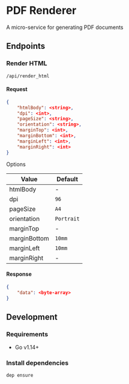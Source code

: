 # PDF Renderer

A micro-service for generating PDF documents

## Endpoints

### Render HTML

`/api/render_html`

#### Request
```json
{
    "htmlBody": <string>,
    "dpi": <int>,
    "pageSize": <string>,
    "orientation": <string>,
    "marginTop": <int>,
    "marginBottom": <int>,
    "marginLeft": <int>,
    "marginRight": <int>
}
```

Options

Value | Default 
--- | ---
htmlBody | -
dpi | `96`
pageSize | `A4`
orientation | `Portrait`
marginTop | -
marginBottom | `10mm`
marginLeft | `10mm`
marginRight | -

#### Response
```json
{
    "data": <byte-array>
}
```

## Development

### Requirements

- Go v1.14+

### Install dependencies

```
dep ensure
```
